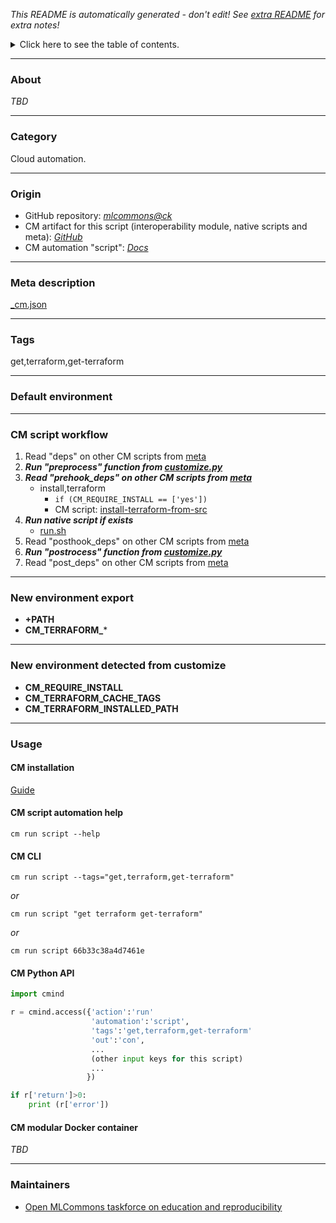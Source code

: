 *This README is automatically generated - don't edit! See [extra README](README-extra.md) for extra notes!*

<details>
<summary>Click here to see the table of contents.</summary>

* [About](#about)
* [Category](#category)
* [Origin](#origin)
* [Meta description](#meta-description)
* [Tags](#tags)
* [Default environment](#default-environment)
* [CM script workflow](#cm-script-workflow)
* [New environment export](#new-environment-export)
* [New environment detected from customize](#new-environment-detected-from-customize)
* [Usage](#usage)
  * [ CM installation](#cm-installation)
  * [ CM script automation help](#cm-script-automation-help)
  * [ CM CLI](#cm-cli)
  * [ CM Python API](#cm-python-api)
  * [ CM modular Docker container](#cm-modular-docker-container)
* [Maintainers](#maintainers)

</details>

___
### About

*TBD*
___
### Category

Cloud automation.
___
### Origin

* GitHub repository: *[mlcommons@ck](https://github.com/mlcommons/ck/tree/master/cm-mlops)*
* CM artifact for this script (interoperability module, native scripts and meta): *[GitHub](https://github.com/mlcommons/ck/tree/master/cm-mlops/script/get-terraform)*
* CM automation "script": *[Docs](https://github.com/octoml/ck/blob/master/docs/list_of_automations.md#script)*

___
### Meta description
[_cm.json](_cm.json)

___
### Tags
get,terraform,get-terraform

___
### Default environment

___
### CM script workflow

  1. Read "deps" on other CM scripts from [meta](https://github.com/mlcommons/ck/tree/master/cm-mlops/script/get-terraform/_cm.json)
  1. ***Run "preprocess" function from [customize.py](https://github.com/mlcommons/ck/tree/master/cm-mlops/script/get-terraform/customize.py)***
  1. ***Read "prehook_deps" on other CM scripts from [meta](https://github.com/mlcommons/ck/tree/master/cm-mlops/script/get-terraform/_cm.json)***
     * install,terraform
       * `if (CM_REQUIRE_INSTALL == ['yes'])`
       - CM script: [install-terraform-from-src](https://github.com/mlcommons/ck/tree/master/cm-mlops/script/install-terraform-from-src)
  1. ***Run native script if exists***
     * [run.sh](https://github.com/mlcommons/ck/tree/master/cm-mlops/script/get-terraform/run.sh)
  1. Read "posthook_deps" on other CM scripts from [meta](https://github.com/mlcommons/ck/tree/master/cm-mlops/script/get-terraform/_cm.json)
  1. ***Run "postrocess" function from [customize.py](https://github.com/mlcommons/ck/tree/master/cm-mlops/script/get-terraform/customize.py)***
  1. Read "post_deps" on other CM scripts from [meta](https://github.com/mlcommons/ck/tree/master/cm-mlops/script/get-terraform/_cm.json)
___
### New environment export

* **+PATH**
* **CM_TERRAFORM_***
___
### New environment detected from customize

* **CM_REQUIRE_INSTALL**
* **CM_TERRAFORM_CACHE_TAGS**
* **CM_TERRAFORM_INSTALLED_PATH**
___
### Usage

#### CM installation
[Guide](https://github.com/mlcommons/ck/blob/master/docs/installation.md)

#### CM script automation help
```cm run script --help```

#### CM CLI
`cm run script --tags="get,terraform,get-terraform"`

*or*

`cm run script "get terraform get-terraform"`

*or*

`cm run script 66b33c38a4d7461e`

#### CM Python API

```python
import cmind

r = cmind.access({'action':'run'
                  'automation':'script',
                  'tags':'get,terraform,get-terraform'
                  'out':'con',
                  ...
                  (other input keys for this script)
                  ...
                 })

if r['return']>0:
    print (r['error'])
```

#### CM modular Docker container
*TBD*
___
### Maintainers

* [Open MLCommons taskforce on education and reproducibility](https://github.com/mlcommons/ck/blob/master/docs/mlperf-education-workgroup.md)